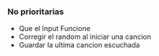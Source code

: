 
### No prioritarias
- Que el Input Funcione
- Corregir el random al iniciar una cancion
- Guardar la ultima cancion escuchada

